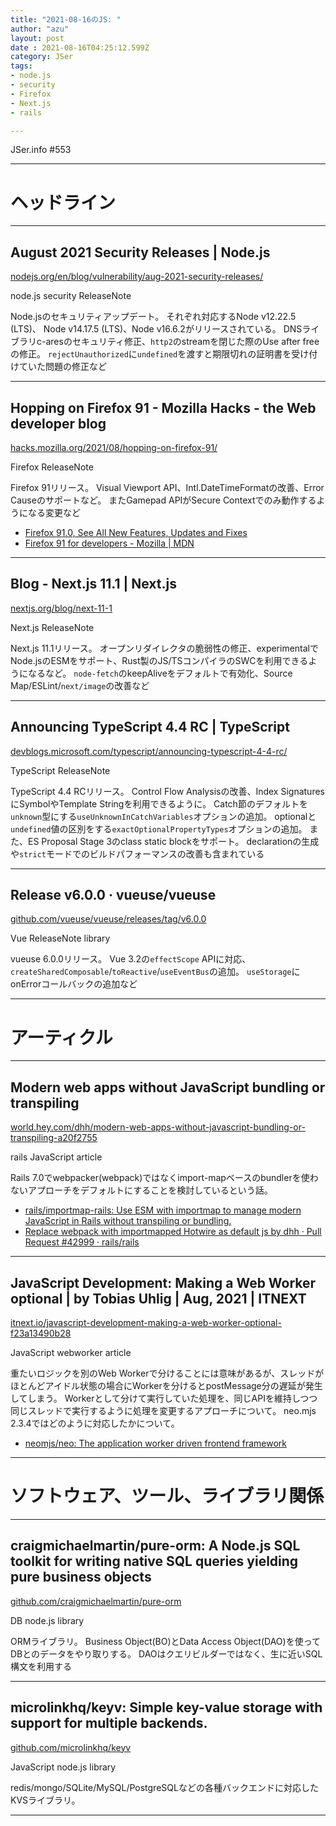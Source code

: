 ```yaml
---
title: "2021-08-16のJS: "
author: "azu"
layout: post
date : 2021-08-16T04:25:12.599Z
category: JSer
tags:
- node.js
- security
- Firefox
- Next.js
- rails

---
```


JSer.info #553

----

<h1 class="site-genre">ヘッドライン</h1>

----

## August 2021 Security Releases | Node.js
[nodejs.org/en/blog/vulnerability/aug-2021-security-releases/](https://nodejs.org/en/blog/vulnerability/aug-2021-security-releases/ "August 2021 Security Releases | Node.js")
<p class="jser-tags jser-tag-icon"><span class="jser-tag">node.js</span> <span class="jser-tag">security</span> <span class="jser-tag">ReleaseNote</span></p>

Node.jsのセキュリティアップデート。
それぞれ対応するNode v12.22.5 (LTS)、 Node v14.17.5 (LTS)、Node v16.6.2がリリースされている。
DNSライブラリc-aresのセキュリティ修正、`http2`のstreamを閉じた際のUse after freeの修正。
`rejectUnauthorized`に`undefined`を渡すと期限切れの証明書を受け付けていた問題の修正など


----

## Hopping on Firefox 91 - Mozilla Hacks - the Web developer blog
[hacks.mozilla.org/2021/08/hopping-on-firefox-91/](https://hacks.mozilla.org/2021/08/hopping-on-firefox-91/ "Hopping on Firefox 91 - Mozilla Hacks - the Web developer blog")
<p class="jser-tags jser-tag-icon"><span class="jser-tag">Firefox</span> <span class="jser-tag">ReleaseNote</span></p>

Firefox 91リリース。
Visual Viewport API、Intl.DateTimeFormatの改善、Error Causeのサポートなど。
またGamepad APIがSecure Contextでのみ動作するようになる変更など

- [Firefox 91.0, See All New Features, Updates and Fixes](https://www.mozilla.org/en-US/firefox/91.0/releasenotes/ "Firefox 91.0, See All New Features, Updates and Fixes")
- [Firefox 91 for developers - Mozilla | MDN](https://developer.mozilla.org/en-US/docs/Mozilla/Firefox/Releases/91 "Firefox 91 for developers - Mozilla | MDN")

----

## Blog - Next.js 11.1 | Next.js
[nextjs.org/blog/next-11-1](https://nextjs.org/blog/next-11-1 "Blog - Next.js 11.1 | Next.js")
<p class="jser-tags jser-tag-icon"><span class="jser-tag">Next.js</span> <span class="jser-tag">ReleaseNote</span></p>

Next.js 11.1リリース。
オープンリダイレクタの脆弱性の修正、experimentalでNode.jsのESMをサポート、Rust製のJS/TSコンパイラのSWCを利用できるようになるなど。
`node-fetch`のkeepAliveをデフォルトで有効化、Source Map/ESLint/`next/image`の改善など


----

## Announcing TypeScript 4.4 RC | TypeScript
[devblogs.microsoft.com/typescript/announcing-typescript-4-4-rc/](https://devblogs.microsoft.com/typescript/announcing-typescript-4-4-rc/ "Announcing TypeScript 4.4 RC | TypeScript")
<p class="jser-tags jser-tag-icon"><span class="jser-tag">TypeScript</span> <span class="jser-tag">ReleaseNote</span></p>

TypeScript 4.4 RCリリース。
Control Flow Analysisの改善、Index SignaturesにSymbolやTemplate Stringを利用できるように。
Catch節のデフォルトを`unknown`型にする`useUnknownInCatchVariables`オプションの追加。
optionalと`undefined`値の区別をする`exactOptionalPropertyTypes`オプションの追加。
また、ES Proposal Stage 3のclass static blockをサポート。
declarationの生成や`strict`モードでのビルドパフォーマンスの改善も含まれている


----

## Release v6.0.0 · vueuse/vueuse
[github.com/vueuse/vueuse/releases/tag/v6.0.0](https://github.com/vueuse/vueuse/releases/tag/v6.0.0 "Release v6.0.0 · vueuse/vueuse")
<p class="jser-tags jser-tag-icon"><span class="jser-tag">Vue</span> <span class="jser-tag">ReleaseNote</span> <span class="jser-tag">library</span></p>

vueuse 6.0.0リリース。
Vue 3.2の`effectScope` APIに対応、`createSharedComposable`/`toReactive`/`useEventBus`の追加。
`useStorage`にonErrorコールバックの追加など


----
<h1 class="site-genre">アーティクル</h1>

----

## Modern web apps without JavaScript bundling or transpiling
[world.hey.com/dhh/modern-web-apps-without-javascript-bundling-or-transpiling-a20f2755](https://world.hey.com/dhh/modern-web-apps-without-javascript-bundling-or-transpiling-a20f2755 "Modern web apps without JavaScript bundling or transpiling")
<p class="jser-tags jser-tag-icon"><span class="jser-tag">rails</span> <span class="jser-tag">JavaScript</span> <span class="jser-tag">article</span></p>

Rails 7.0でwebpacker(webpack)ではなくimport-mapベースのbundlerを使わないアプローチをデフォルトにすることを検討しているという話。

- [rails/importmap-rails: Use ESM with importmap to manage modern JavaScript in Rails without transpiling or bundling.](https://github.com/rails/importmap-rails/ "rails/importmap-rails: Use ESM with importmap to manage modern JavaScript in Rails without transpiling or bundling.")
- [Replace webpack with importmapped Hotwire as default js by dhh · Pull Request #42999 · rails/rails](https://github.com/rails/rails/pull/42999 "Replace webpack with importmapped Hotwire as default js by dhh · Pull Request #42999 · rails/rails")

----

## JavaScript Development: Making a Web Worker optional | by Tobias Uhlig | Aug, 2021 | ITNEXT
[itnext.io/javascript-development-making-a-web-worker-optional-f23a13490b28](https://itnext.io/javascript-development-making-a-web-worker-optional-f23a13490b28 "JavaScript Development: Making a Web Worker optional | by Tobias Uhlig | Aug, 2021 | ITNEXT")
<p class="jser-tags jser-tag-icon"><span class="jser-tag">JavaScript</span> <span class="jser-tag">webworker</span> <span class="jser-tag">article</span></p>

重たいロジックを別のWeb Workerで分けることには意味があるが、スレッドがほとんどアイドル状態の場合にWorkerを分けるとpostMessage分の遅延が発生してしまう。
Workerとして分けて実行していた処理を、同じAPIを維持しつつ同じスレッドで実行するように処理を変更するアプローチについて。
neo.mjs 2.3.4ではどのように対応したかについて。

- [neomjs/neo: The application worker driven frontend framework](https://github.com/neomjs/neo "neomjs/neo: The application worker driven frontend framework")

----
<h1 class="site-genre">ソフトウェア、ツール、ライブラリ関係</h1>

----

## craigmichaelmartin/pure-orm: A Node.js SQL toolkit for writing native SQL queries yielding pure business objects
[github.com/craigmichaelmartin/pure-orm](https://github.com/craigmichaelmartin/pure-orm "craigmichaelmartin/pure-orm: A Node.js SQL toolkit for writing native SQL queries yielding pure business objects")
<p class="jser-tags jser-tag-icon"><span class="jser-tag">DB</span> <span class="jser-tag">node.js</span> <span class="jser-tag">library</span></p>

ORMライブラリ。
Business Object(BO)とData Access Object(DAO)を使ってDBとのデータをやり取りする。
DAOはクエリビルダーではなく、生に近いSQL構文を利用する


----

## microlinkhq/keyv: Simple key-value storage with support for multiple backends.
[github.com/microlinkhq/keyv](https://github.com/microlinkhq/keyv "microlinkhq/keyv: Simple key-value storage with support for multiple backends.")
<p class="jser-tags jser-tag-icon"><span class="jser-tag">JavaScript</span> <span class="jser-tag">node.js</span> <span class="jser-tag">library</span></p>

redis/mongo/SQLite/MySQL/PostgreSQLなどの各種バックエンドに対応したKVSライブラリ。


----
